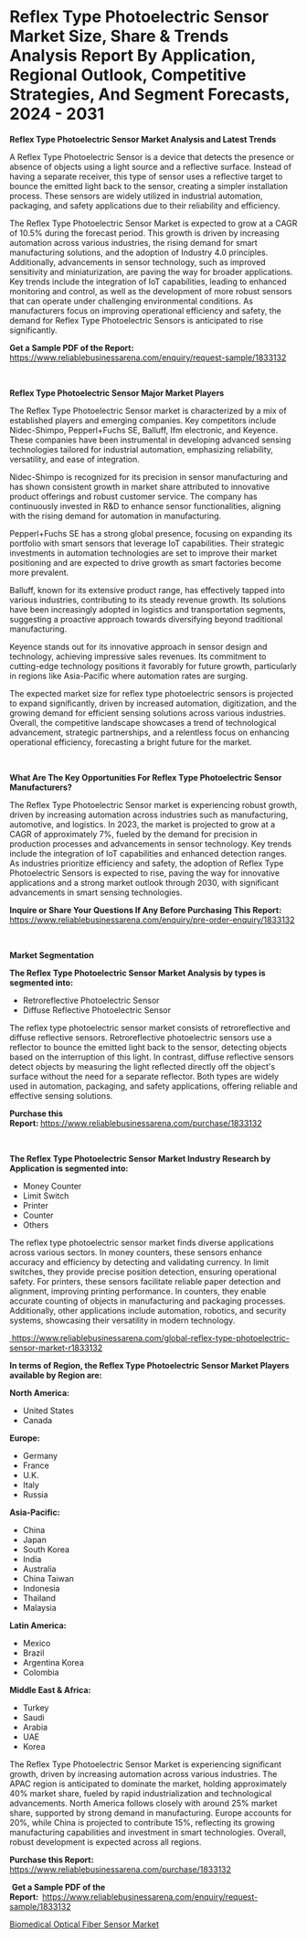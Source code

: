 <p><h1>Reflex Type Photoelectric Sensor Market Size, Share & Trends Analysis Report By Application, Regional Outlook, Competitive Strategies, And Segment Forecasts, 2024 - 2031</h1></p><p><strong>Reflex Type Photoelectric Sensor Market Analysis and Latest Trends</strong></p>
<p><p>A Reflex Type Photoelectric Sensor is a device that detects the presence or absence of objects using a light source and a reflective surface. Instead of having a separate receiver, this type of sensor uses a reflective target to bounce the emitted light back to the sensor, creating a simpler installation process. These sensors are widely utilized in industrial automation, packaging, and safety applications due to their reliability and efficiency.</p><p>The Reflex Type Photoelectric Sensor Market is expected to grow at a CAGR of 10.5% during the forecast period. This growth is driven by increasing automation across various industries, the rising demand for smart manufacturing solutions, and the adoption of Industry 4.0 principles. Additionally, advancements in sensor technology, such as improved sensitivity and miniaturization, are paving the way for broader applications. Key trends include the integration of IoT capabilities, leading to enhanced monitoring and control, as well as the development of more robust sensors that can operate under challenging environmental conditions. As manufacturers focus on improving operational efficiency and safety, the demand for Reflex Type Photoelectric Sensors is anticipated to rise significantly.</p></p>
<p><strong>Get a Sample PDF of the Report:&nbsp;</strong> <a href="https://www.reliablebusinessarena.com/enquiry/request-sample/1833132?utm_campaign=1891&utm_medium=2&utm_source=Github&utm_content=ia&utm_term=01012025&utm_id=reflex-type-photoelectric-sensor">https://www.reliablebusinessarena.com/enquiry/request-sample/1833132</a></p>
<p>&nbsp;</p>
<p><strong>Reflex Type Photoelectric Sensor Major Market Players</strong></p>
<p><p>The Reflex Type Photoelectric Sensor market is characterized by a mix of established players and emerging companies. Key competitors include Nidec-Shimpo, Pepperl+Fuchs SE, Balluff, Ifm electronic, and Keyence. These companies have been instrumental in developing advanced sensing technologies tailored for industrial automation, emphasizing reliability, versatility, and ease of integration.</p><p>Nidec-Shimpo is recognized for its precision in sensor manufacturing and has shown consistent growth in market share attributed to innovative product offerings and robust customer service. The company has continuously invested in R&D to enhance sensor functionalities, aligning with the rising demand for automation in manufacturing.</p><p>Pepperl+Fuchs SE has a strong global presence, focusing on expanding its portfolio with smart sensors that leverage IoT capabilities. Their strategic investments in automation technologies are set to improve their market positioning and are expected to drive growth as smart factories become more prevalent.</p><p>Balluff, known for its extensive product range, has effectively tapped into various industries, contributing to its steady revenue growth. Its solutions have been increasingly adopted in logistics and transportation segments, suggesting a proactive approach towards diversifying beyond traditional manufacturing.</p><p>Keyence stands out for its innovative approach in sensor design and technology, achieving impressive sales revenues. Its commitment to cutting-edge technology positions it favorably for future growth, particularly in regions like Asia-Pacific where automation rates are surging.</p><p>The expected market size for reflex type photoelectric sensors is projected to expand significantly, driven by increased automation, digitization, and the growing demand for efficient sensing solutions across various industries. Overall, the competitive landscape showcases a trend of technological advancement, strategic partnerships, and a relentless focus on enhancing operational efficiency, forecasting a bright future for the market.</p></p>
<p>&nbsp;</p>
<p><strong>What Are The Key Opportunities For Reflex Type Photoelectric Sensor Manufacturers?</strong></p>
<p><p>The Reflex Type Photoelectric Sensor market is experiencing robust growth, driven by increasing automation across industries such as manufacturing, automotive, and logistics. In 2023, the market is projected to grow at a CAGR of approximately 7%, fueled by the demand for precision in production processes and advancements in sensor technology. Key trends include the integration of IoT capabilities and enhanced detection ranges. As industries prioritize efficiency and safety, the adoption of Reflex Type Photoelectric Sensors is expected to rise, paving the way for innovative applications and a strong market outlook through 2030, with significant advancements in smart sensing technologies.</p></p>
<p><strong>Inquire or Share Your Questions If Any Before Purchasing This Report:</strong> <a href="https://www.reliablebusinessarena.com/enquiry/pre-order-enquiry/1833132?utm_campaign=1891&utm_medium=2&utm_source=Github&utm_content=ia&utm_term=01012025&utm_id=reflex-type-photoelectric-sensor">https://www.reliablebusinessarena.com/enquiry/pre-order-enquiry/1833132</a></p>
<p>&nbsp;</p>
<p><strong>Market Segmentation</strong></p>
<p><strong>The Reflex Type Photoelectric Sensor Market Analysis by types is segmented into:</strong></p>
<p><ul><li>Retroreflective Photoelectric Sensor</li><li>Diffuse Reflective Photoelectric Sensor</li></ul></p>
<p><p>The reflex type photoelectric sensor market consists of retroreflective and diffuse reflective sensors. Retroreflective photoelectric sensors use a reflector to bounce the emitted light back to the sensor, detecting objects based on the interruption of this light. In contrast, diffuse reflective sensors detect objects by measuring the light reflected directly off the object's surface without the need for a separate reflector. Both types are widely used in automation, packaging, and safety applications, offering reliable and effective sensing solutions.</p></p>
<p><strong>Purchase this Report:&nbsp;</strong><a href="https://www.reliablebusinessarena.com/purchase/1833132?utm_campaign=1891&utm_medium=2&utm_source=Github&utm_content=ia&utm_term=01012025&utm_id=reflex-type-photoelectric-sensor">https://www.reliablebusinessarena.com/purchase/1833132</a></p>
<p>&nbsp;</p>
<p><strong>The Reflex Type Photoelectric Sensor Market Industry Research by Application is segmented into:</strong></p>
<p><ul><li>Money Counter</li><li>Limit Switch</li><li>Printer</li><li>Counter</li><li>Others</li></ul></p>
<p><p>The reflex type photoelectric sensor market finds diverse applications across various sectors. In money counters, these sensors enhance accuracy and efficiency by detecting and validating currency. In limit switches, they provide precise position detection, ensuring operational safety. For printers, these sensors facilitate reliable paper detection and alignment, improving printing performance. In counters, they enable accurate counting of objects in manufacturing and packaging processes. Additionally, other applications include automation, robotics, and security systems, showcasing their versatility in modern technology.</p></p>
<p><a href="https://www.reliablebusinessarena.com/global-reflex-type-photoelectric-sensor-market-r1833132?utm_campaign=1891&utm_medium=2&utm_source=Github&utm_content=ia&utm_term=01012025&utm_id=reflex-type-photoelectric-sensor">&nbsp;https://www.reliablebusinessarena.com/global-reflex-type-photoelectric-sensor-market-r1833132</a></p>
<p><strong>In terms of Region, the Reflex Type Photoelectric Sensor Market Players available by Region are:</strong></p>
<p>
    <p> <strong> North America: </strong>
        <ul>
            <li>United States</li>
            <li>Canada</li>
        </ul>
        </p> 
    <p> <strong> Europe: </strong>
        <ul>
            <li>Germany</li>
            <li>France</li>
            <li>U.K.</li>
            <li>Italy</li>
            <li>Russia</li>
        </ul>
        </p> 
    <p> <strong> Asia-Pacific: </strong>
        <ul>
            <li>China</li>
            <li>Japan</li>
            <li>South Korea</li>
            <li>India</li>
            <li>Australia</li>
            <li>China Taiwan</li>
            <li>Indonesia</li>
            <li>Thailand</li>
            <li>Malaysia</li>
        </ul>
        </p> 
    <p> <strong> Latin America: </strong>
        <ul>
            <li>Mexico</li>
            <li>Brazil</li>
            <li>Argentina Korea</li>
            <li>Colombia</li>
        </ul>
        </p> 
    <p> <strong> Middle East & Africa: </strong>
        <ul>
            <li>Turkey</li>
            <li>Saudi</li>
            <li>Arabia</li>
            <li>UAE</li>
            <li>Korea</li>
        </ul>
    </p>
    </p>
<p><p>The Reflex Type Photoelectric Sensor Market is experiencing significant growth, driven by increasing automation across various industries. The APAC region is anticipated to dominate the market, holding approximately 40% market share, fueled by rapid industrialization and technological advancements. North America follows closely with around 25% market share, supported by strong demand in manufacturing. Europe accounts for 20%, while China is projected to contribute 15%, reflecting its growing manufacturing capabilities and investment in smart technologies. Overall, robust development is expected across all regions.</p></p>
<p><strong>Purchase this Report: </strong><a href="https://www.reliablebusinessarena.com/purchase/1833132?utm_campaign=1891&utm_medium=2&utm_source=Github&utm_content=ia&utm_term=01012025&utm_id=reflex-type-photoelectric-sensor">https://www.reliablebusinessarena.com/purchase/1833132</a></p>
<p>&nbsp;<strong>Get a Sample PDF of the Report:&nbsp;&nbsp;</strong><a href="https://www.reliablebusinessarena.com/enquiry/request-sample/1833132?utm_campaign=1891&utm_medium=2&utm_source=Github&utm_content=ia&utm_term=01012025&utm_id=reflex-type-photoelectric-sensor">https://www.reliablebusinessarena.com/enquiry/request-sample/1833132</a></p>
<p><strong></strong></p>
<p><p><a href="https://github.com/Krish2023na/Market-Research-Report-List-6/blob/main/biomedical-optical-fiber-sensor-market.md?utm_campaign=1891&utm_medium=2&utm_source=Github&utm_content=ia&utm_term=01012025&utm_id=reflex-type-photoelectric-sensor">Biomedical Optical Fiber Sensor Market</a></p></p>